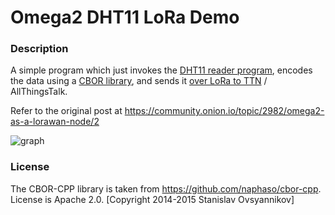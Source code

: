 # Omega2 DHT11 LoRa Demo

### Description

A simple program which just invokes the [DHT11 reader program](https://github.com/h0l0gram/omega2-checkHumidity), encodes the data using a [CBOR library](https://github.com/naphaso/cbor-cpp), and sends it [over LoRa to TTN](https://github.com/maxgerhardt/omega2-lmic-lorawan) / AllThingsTalk.

Refer to the original post at https://community.onion.io/topic/2982/omega2-as-a-lorawan-node/2

![graph](https://community.onion.io/assets/uploads/files/1529839853743-allthingstalk_data.png)

### License

The CBOR-CPP library is taken from https://github.com/naphaso/cbor-cpp. License is Apache 2.0. [Copyright 2014-2015 Stanislav Ovsyannikov]
